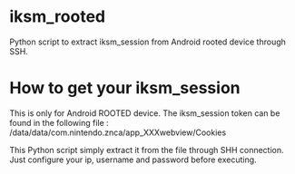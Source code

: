 # iksm_rooted
Python script to extract iksm_session from Android rooted device through SSH.

# How to get your iksm_session
This is only for Android ROOTED device.
The iksm_session token can be found in the following file : /data/data/com.nintendo.znca/app_XXXwebview/Cookies

This Python script simply extract it from the file through SHH connection. Just configure your ip, username and password before executing.
